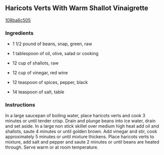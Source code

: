 ## Haricots Verts With Warm Shallot Vinaigrette

[108ba6c505](http://www.food.com/recipe/haricots-verts-with-warm-shallot-vinaigrette-175266)

### Ingredients

 - 1 1/2 pound of beans, snap, green, raw

 - 1 tablespoon of oil, olive, salad or cooking

 - 12 cup of shallots, raw

 - 12 cup of vinegar, red wine

 - 12 teaspoon of spices, pepper, black

 - 14 teaspoon of salt, table

### Instructions

In a large saucepan of boiling water, place haricots verts and cook 3 minutes or until tender crisp. Drain and plunge beans into ice water, drain and set aside. In a large non stick skillet over medium high heat add oil and shallots, saute 4 minutes or until golden brown. Add vinegar and stir, cook approximately 5 minutes or until mixture thickens. Place haricots verts to mixture, add salt and pepper and saute 2 minutes or until beans are heated through. Serve warm or at room temperature.